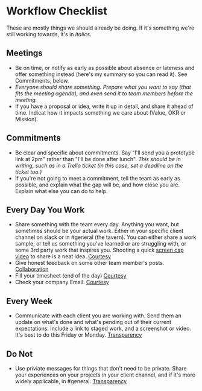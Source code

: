 # Workflow Checklist

These are mostly things we should already be doing. If it's something we're still working towards, it's in _italics_.

## Meetings
  * Be on time, or notify as early as possible about absence or lateness and offer something instead (here's my summary so you can read it). See Commitments, below.
  * _Everyone should share something. Prepare what you want to say (that fits the meeting agenda), and even send it to team members before the meeting._
  * If you have a proposal or idea, write it up in detail, and share it ahead of time. Indicat how it impacts something we care about (Value, OKR or Mission).

## Commitments
  * Be clear and specific about commitments. Say "I'll send you a prototype link at 2pm" rather than "I'll be done after lunch". _This should be in writing, such as in a Trello ticket (in this case, set a deadline on the ticket too.)_
  * If you're not going to meet a commitment, tell the team as early as possible, and explain what the gap will be, and how close you are. Explain what else you can do to help.

## Every Day You Work
  * Share something with the team every day. Anything you want, but sometimes should be your actual work. Either in your specific client channel on slack or in #general (the tavern). You can either share a work sample, or tell us something you've learned or are struggling with, or some 3rd party work that inspires you. Shooting a quick [screen cap video]() to share is a neat idea. [Courtesy](../FEEDBACK_LOOPS.md)
  * Give honest feedback on some other team member's posts. [Collaboration](../FEEDBACK_LOOPS.md)
  * Fill your timesheet (end of the day) [Courtesy](../FEEDBACK_LOOPS.md)
  * Check your company Email. [Courtesy](../FEEDBACK_LOOPS.md)

## Every Week
  * Communicate with each client you are working with. Send them an update on what's done and what's pending out of their current expectations. Include a link to staged work, and a screenshot or video. It's best to do this Friday or Monday. [Transparency](../TRANSPARENCY.md)

## Do Not
  * Use priviate messages for things that don't need to be private. Share your experiences on your projects in your client channel, and if it's more widely applicable, in #general. [Transparency](../TRANSPARENCY.md)
